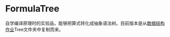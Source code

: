 # FormulaTree

自学编译原理时的实验品，能够把算式转化成抽象语法树。目前版本是从[数据结构作业](https://github.com/SpaceLightner/homework)Tree文件夹中复制而来。
